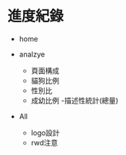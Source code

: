 # 進度紀錄
* home

* analzye
    - 頁面構成
    - 貓狗比例
    - 性別比
    - 成幼比例
    -描述性統計(總量)
* All
    - logo設計
    - rwd注意